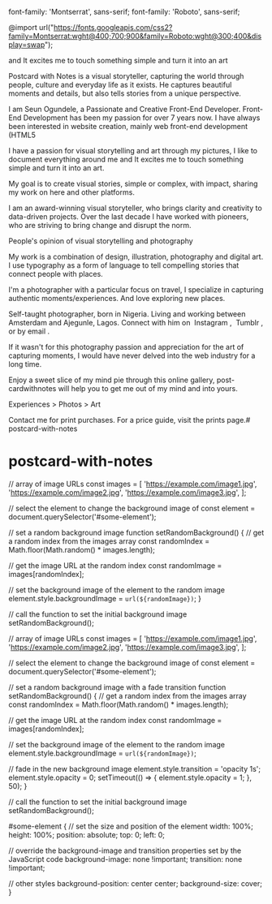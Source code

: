 font-family: 'Montserrat', sans-serif;
font-family: 'Roboto', sans-serif;

@import url("https://fonts.googleapis.com/css2?family=Montserrat:wght@400;700;900&family=Roboto:wght@300;400&display=swap");

and It excites me to touch something simple and turn it into an art


Postcard with Notes is a visual storyteller, capturing the world through people, culture and everyday life as it exists. He captures beautiful moments and details, but also tells stories from a unique perspective.

I am Seun Ogundele, a Passionate and Creative Front-End Developer. Front-End Development has been my passion for over 7 years now. I have always been interested in website creation, mainly web front-end development (HTML5

I have a passion for visual storytelling and art through my pictures, I like to document everything around me and It excites me to touch something simple and turn it into an art.

My goal is to create visual stories, simple or complex, with impact, sharing my work on here and other platforms.

I am an award-winning visual storyteller, who brings clarity and creativity to data-driven projects. Over the last decade I have worked with pioneers, who are striving to bring change and disrupt the norm.

People's opinion of visual storytelling and photography

My work is a combination of design, illustration, photography and digital art. I use typography as a form of language to tell compelling stories that connect people with places.

I'm a photographer with a particular focus on travel, I specialize in capturing authentic moments/experiences. And love exploring new places.

Self-taught photographer, born in Nigeria. Living and working between Amsterdam and Ajegunle, Lagos. Connect with him on  Instagram ,  Tumblr , or by email .

If it wasn't for this photography passion and appreciation for the art of capturing moments, I would have never delved into the web industry for a long time.

Enjoy a sweet slice of my mind pie through this online gallery, post-cardwithnotes will help you to get me out of my mind and into yours.

Experiences > Photos > Art


Contact me for print purchases.
For a price guide, visit the prints page.# postcard-with-notes
# postcard-with-notes







 // array of image URLs
const images = [
  'https://example.com/image1.jpg',
  'https://example.com/image2.jpg',
  'https://example.com/image3.jpg',
];

// select the element to change the background image of
const element = document.querySelector('#some-element');

// set a random background image
function setRandomBackground() {
  // get a random index from the images array
  const randomIndex = Math.floor(Math.random() * images.length);

  // get the image URL at the random index
  const randomImage = images[randomIndex];

  // set the background image of the element to the random image
  element.style.backgroundImage = `url(${randomImage})`;
}

// call the function to set the initial background image
setRandomBackground();


// array of image URLs
const images = [
  'https://example.com/image1.jpg',
  'https://example.com/image2.jpg',
  'https://example.com/image3.jpg',
];

// select the element to change the background image of
const element = document.querySelector('#some-element');

// set a random background image with a fade transition
function setRandomBackground() {
  // get a random index from the images array
  const randomIndex = Math.floor(Math.random() * images.length);

  // get the image URL at the random index
  const randomImage = images[randomIndex];

  // set the background image of the element to the random image
  element.style.backgroundImage = `url(${randomImage})`;

  // fade in the new background image
  element.style.transition = 'opacity 1s';
  element.style.opacity = 0;
  setTimeout(() => {
    element.style.opacity = 1;
  }, 50);
}

// call the function to set the initial background image
setRandomBackground();


#some-element {
  // set the size and position of the element
  width: 100%;
  height: 100%;
  position: absolute;
  top: 0;
  left: 0;

  // override the background-image and transition properties set by the JavaScript code
  background-image: none !important;
  transition: none !important;

  // other styles
  background-position: center center;
  background-size: cover;
}
